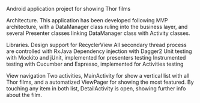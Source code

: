 Android application project for showing Thor films

Architecture.
This application has been developed following MVP architecture, 
with a DataManager class ruling into the business layer, and several
Presenter classes linking DataManager class with Activity classes.

Libraries.
Design support for RecyclerView
All secondary thread process are controlled with RxJava
Dependency injection with Dagger2
Unit testing with Mockito and jUnit, implemented for presenters testing
Instrumented testing with Cucumber and Espresso, implemented for Activities testing

View navigation
Two activities, MainActivity for show a vertical list with all Thor films,
and a automatized ViewPager for showing the most featured.
By touching any item in both list, DetailActivity is open, showing further info about the film.


  